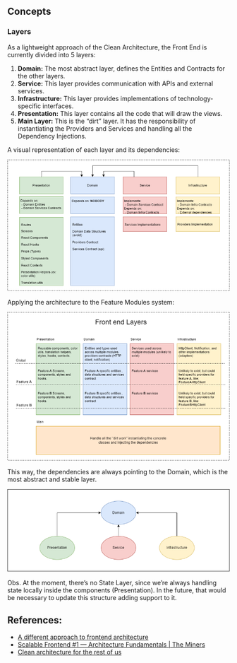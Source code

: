 ## Concepts

### Layers
As a lightweight approach of the Clean Architecture, the Front End is currently divided into 5 layers:

1. **Domain:** The most abstract layer, defines the Entities and Contracts for the other layers.
2. **Service:**  This layer provides communication with APIs and external services.
3. **Infrastructure:** This layer provides implementations of technology-specific interfaces.
4. **Presentation:** This layer contains all the code that will draw the views.
5. **Main Layer:** This is the “dirt” layer. It has the responsibility of instantiating the Providers and Services and handling all the Dependency Injections.

A visual representation of each layer and its dependencies:

![](Assets/frontend_architecture_1.png)

Applying the architecture to the Feature Modules system:

![](Assets/frontend_architecture_2.png)

This way, the dependencies are always pointing to the Domain, which is the most abstract and stable layer.

![](Assets/frontend_architecture_3.png)

Obs. At the moment, there’s no State Layer, since we’re always handling state locally inside the components (Presentation). In the future, that would be necessary to update this structure adding support to it.

## References:

* [A different approach to frontend architecture](https://dev.to/huytaquoc/a-different-approach-to-frontend-architecture-38d4)
* [Scalable Frontend #1 — Architecture Fundamentals | The Miners](https://blog.codeminer42.com/scalable-frontend-1-architecture-9b80a16b8ec7/)
* [Clean architecture for the rest of us](https://pusher.com/tutorials/clean-architecture-introduction/)
